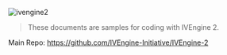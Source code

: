 ![ivengine2](https://user-images.githubusercontent.com/65312637/179425232-0be43355-625e-4d1a-907b-b5b245ca560a.png)
> These documents are samples for coding with IVEngine 2. 

Main Repo: https://github.com/IVEngine-Initiative/IVEngine-2
